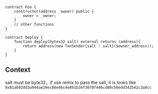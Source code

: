 [//title]: (使用solidity部署合约)
[//englishtitle]: (use-solidity-to-deploy-contract)
[//category]: (solidity,snippet)
[//tags]: (solidity,snippet)
[//createtime]: (20210428)
[//updatetime]: (20210428)

```soldity
contract Foo {
    constructor(address _owner) public {
        owner = _owner;
    }
    // other functions
}

contract Deploy {
    function deploy(bytes32 salt) external returns (address){
        return address(new TxnSender{salt : salt}($owner_address));
    }
}
```

## Context

salt must be byte32，if use remix to pass the salt, it is looks like `0x81ab92dd3a944ae29ec86e46c4e891b3ef3078f446cd88c56edd342542c3a8cc`

